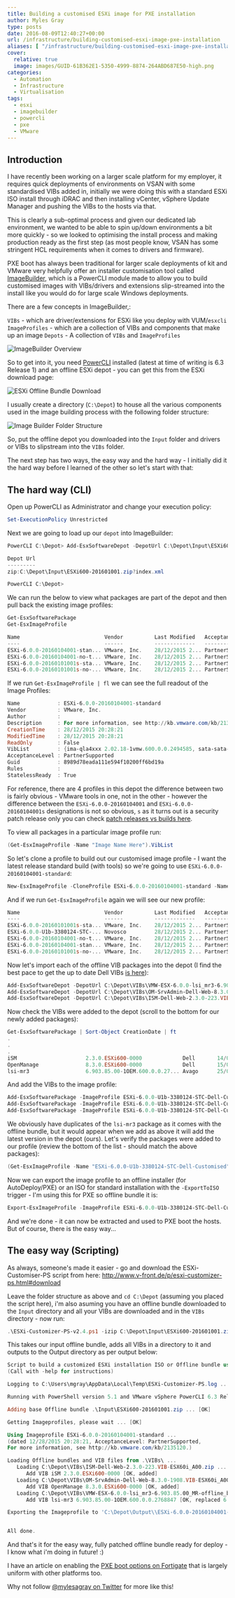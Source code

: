 ```yaml
---
title: Building a customised ESXi image for PXE installation
author: Myles Gray
type: posts
date: 2016-08-09T12:40:27+00:00
url: /infrastructure/building-customised-esxi-image-pxe-installation
aliases: [ "/infrastructure/building-customised-esxi-image-pxe-installation/amp" ]
cover:
  relative: true
  image: images/GUID-61B362E1-5350-4999-8874-264ABD687E50-high.png
categories:
  - Automation
  - Infrastructure
  - Virtualisation
tags:
  - esxi
  - imagebuilder
  - powercli
  - pxe
  - VMware
---
```


## Introduction

I have recently been working on a larger scale platform for my employer, it requires quick deployments of environments on VSAN with some standardised VIBs added in, initially we were doing this with a standard ESXi ISO install through iDRAC and then installing vCenter, vSphere Update Manager and pushing the VIBs to the hosts via that.

This is clearly a sub-optimal process and given our dedicated lab environment, we wanted to be able to spin up/down environments a bit more quickly - so we looked to optimising the install process and making production ready as the first step (as most people know, VSAN has some stringent HCL requirements when it comes to drivers and firmware).

PXE boot has always been traditional for larger scale deployments of kit and VMware very helpfully offer an installer customisation tool called [ImageBuilder][1], which is a PowerCLI module made to allow you to build customised images with VIBs/drivers and extensions slip-streamed into the install like you would do for large scale Windows deployments.

There are a few concepts in ImageBuilder,:

`VIBs` - which are driver/extensions for ESXi like you deploy with VUM/`esxcli` `ImageProfiles` - which are a collection of VIBs and components that make up an image `Depots` - A collection of `VIBs` and `ImageProfiles`

![ImageBuilder Overview][2]

So to get into it, you need [PowerCLI][3] installed (latest at time of writing is 6.3 Release 1) and an offline ESXi depot - you can get this from the ESXi download page:

![ESXi Offline Bundle Download][4]

I usually create a directory (`C:\Depot`) to house all the various components used in the image building process with the following folder structure:

![Image Builder Folder Structure][5]

So, put the offline depot you downloaded into the `Input` folder and drivers or VIBs to slipstream into the `VIBs` folder.

The next step has two ways, the easy way and the hard way - I initially did it the hard way before I learned of the other so let's start with that:

## The hard way (CLI)

Open up PowerCLI as Administrator and change your execution policy:

```powershell
Set-ExecutionPolicy Unrestricted
```

Next we are going to load up our `depot` into ImageBuilder:

```powershell
PowerCLI C:\Depot> Add-EsxSoftwareDepot -DepotUrl C:\Depot\Input\ESXi600-201601001.zip

Depot Url
---------
zip:C:\Depot\Input\ESXi600-201601001.zip?index.xml

PowerCLI C:\Depot>
```

We can run the below to view what packages are part of the depot and then pull back the existing image profiles:

```powershell
Get-EsxSoftwarePackage
Get-EsxImageProfile

Name                           Vendor          Last Modified   Acceptance Level
----                           ------          -------------   ----------------
ESXi-6.0.0-20160104001-stan... VMware, Inc.    28/12/2015 2... PartnerSupported
ESXi-6.0.0-20160104001-no-t... VMware, Inc.    28/12/2015 2... PartnerSupported
ESXi-6.0.0-20160101001s-sta... VMware, Inc.    28/12/2015 2... PartnerSupported
ESXi-6.0.0-20160101001s-no-... VMware, Inc.    28/12/2015 2... PartnerSupported
```

If we run `Get-EsxImageProfile | fl` we can see the full readout of the Image Profiles:

```powershell
Name            : ESXi-6.0.0-20160104001-standard
Vendor          : VMware, Inc.
Author          :
Description     : For more information, see http://kb.vmware.com/kb/2135120.
CreationTime    : 28/12/2015 20:28:21
ModifiedTime    : 28/12/2015 20:28:21
ReadOnly        : False
VibList         : {ima-qla4xxx 2.02.18-1vmw.600.0.0.2494585, sata-sata-sil 2.3-4vmw.600.0.0.2494585, lpfc 10.2.309.8-2vmw.600.0.0.2494585, lsi-mr3 6.605.08.00-7vmw.600.1.17.3029758...}
AcceptanceLevel : PartnerSupported
Guid            : 8989d78eada111e594f10200ff6bd19a
Rules           :
StatelessReady  : True
```

For reference, there are 4 profiles in this depot the difference between two is fairly obvious - VMware tools in one, not in the other - however the difference between the `ESXi-6.0.0-20160104001` and `ESXi-6.0.0-20160104001s` designations is not so obvious, `s` as it turns out is a security patch release only you can check [patch releases vs builds here][6].

To view all packages in a particular image profile run:

```powershell
(Get-EsxImageProfile -Name "Image Name Here").VibList
```

So let's clone a profile to build out our customised image profile - I want the latest release standard build (with tools) so we're going to use `ESXi-6.0.0-20160104001-standard`:

```powershell
New-EsxImageProfile -CloneProfile ESXi-6.0.0-20160104001-standard -Name "ESXi-6.0.0-U1b-3380124-STC-Dell-Customised" -Vendor Your_Vendor_Name
```

And if we run `Get-EsxImageProfile` again we will see our new profile:

```powershell
Name                           Vendor          Last Modified   Acceptance Level
----                           ------          -------------   ----------------
ESXi-6.0.0-20160101001s-sta... VMware, Inc.    28/12/2015 2... PartnerSupported
ESXi-6.0.0-U1b-3380124-STC-... Novosco         28/12/2015 2... PartnerSupported
ESXi-6.0.0-20160104001-no-t... VMware, Inc.    28/12/2015 2... PartnerSupported
ESXi-6.0.0-20160104001-stan... VMware, Inc.    28/12/2015 2... PartnerSupported
ESXi-6.0.0-20160101001s-no-... VMware, Inc.    28/12/2015 2... PartnerSupported
```

Now let's import each of the offline VIB packages into the depot (I find the best pace to get the up to date Dell VIBs [is here][7]):

```powershell
Add-EsxSoftwareDepot -DepotUrl C:\Depot\VIBs\VMW-ESX-6.0.0-lsi_mr3-6.903.85.00_MR-offline_bundle-3818071.zip
Add-EsxSoftwareDepot -DepotUrl C:\Depot\VIBs\OM-SrvAdmin-Dell-Web-8.3.0-1908.VIB-ESX60i_A00.zip
Add-EsxSoftwareDepot -DepotUrl C:\Depot\VIBs\ISM-Dell-Web-2.3.0-223.VIB-ESX60i_A00.zip
```

Now check the VIBs were added to the depot (scroll to the bottom for our newly added packages):

```powershell
Get-EsxSoftwarePackage | Sort-Object CreationDate | ft
.
.
.
iSM                      2.3.0.ESXi600-0000             Dell       14/02/2016 18...
OpenManage               8.3.0.ESXi600-0000             Dell       15/02/2016 06...
lsi-mr3                  6.903.85.00-1OEM.600.0.0.27... Avago      25/04/2016 16...
```

And add the VIBs to the image profile:

```powershell
Add-EsxSoftwarePackage -ImageProfile ESXi-6.0.0-U1b-3380124-STC-Dell-Customised -SoftwarePackage iSM
Add-EsxSoftwarePackage -ImageProfile ESXi-6.0.0-U1b-3380124-STC-Dell-Customised -SoftwarePackage OpenManage
Add-EsxSoftwarePackage -ImageProfile ESXi-6.0.0-U1b-3380124-STC-Dell-Customised -SoftwarePackage lsi-mr3
```

We obviously have duplicates of the `lsi-mr3` package as it comes with the offline bundle, but it would appear when we add as above it will add the latest version in the depot (ours). Let's verify the packages were added to our profile (review the bottom of the list - should match the above packages):

```powershell
(Get-EsxImageProfile -Name "ESXi-6.0.0-U1b-3380124-STC-Dell-Customised").VibList | Sort-Object CreationDate
```

Now we can export the image profile to an offline installer (for AutoDeploy/PXE) or an ISO for standard installation with the `-ExportToISO` trigger - I'm using this for PXE so offline bundle it is:

```powershell
Export-EsxImageProfile -ImageProfile ESXi-6.0.0-U1b-3380124-STC-Dell-Customised -ExportToBundle -FilePath C:\Depot\Output\ESXi-6.0.0-U1b-3380124-STC-Dell-Customised.zip
```

And we're done - it can now be extracted and used to PXE boot the hosts. But of course, there is the easy way...

## The easy way (Scripting)

As always, someone's made it easier - go and download the ESXi-Customiser-PS script from here: <http://www.v-front.de/p/esxi-customizer-ps.html#download>

Leave the folder structure as above and `cd C:\Depot` (assuming you placed the script here), i'm also asuming you have an offline bundle downloaded to the `Input` directory and all your VIBs are downloaded and in the `VIBs` directory - now run:

```powershell
.\ESXi-Customizer-PS-v2.4.ps1 -izip C:\Depot\Input\ESXi600-201601001.zip -pkgDir C:\Depot\VIBs\ -ozip  C:\Depot\Output\
```

This takes our input offline bundle, adds all VIBs in a directory to it and outputs to the Output directory as per output below:

```powershell
Script to build a customized ESXi installation ISO or Offline bundle using the VMware PowerCLI ImageBuilder snapin
(Call with -help for instructions)

Logging to C:\Users\mgray\AppData\Local\Temp\ESXi-Customizer-PS.log ...

Running with PowerShell version 5.1 and VMware vSphere PowerCLI 6.3 Release 1 build 3737840

Adding base Offline bundle .\Input\ESXi600-201601001.zip ... [OK]

Getting Imageprofiles, please wait ... [OK]

Using Imageprofile ESXi-6.0.0-20160104001-standard ...
(dated 12/28/2015 20:28:21, AcceptanceLevel: PartnerSupported,
For more information, see http://kb.vmware.com/kb/2135120.)

Loading Offline bundles and VIB files from .\VIBs\ ...
   Loading C:\Depot\VIBs\ISM-Dell-Web-2.3.0-223.VIB-ESX60i_A00.zip ... [OK]
      Add VIB iSM 2.3.0.ESXi600-0000 [OK, added]
   Loading C:\Depot\VIBs\OM-SrvAdmin-Dell-Web-8.3.0-1908.VIB-ESX60i_A00.zip ... [OK]
      Add VIB OpenManage 8.3.0.ESXi600-0000 [OK, added]
   Loading C:\Depot\VIBs\VMW-ESX-6.0.0-lsi_mr3-6.903.85.00_MR-offline_bundle-3818071.zip ... [OK]
      Add VIB lsi-mr3 6.903.85.00-1OEM.600.0.0.2768847 [OK, replaced 6.605.08.00-7vmw.600.1.17.3029758]

Exporting the Imageprofile to 'C:\Depot\Output\\ESXi-6.0.0-20160104001-standard-customized.zip'. Please be patient ...


All done.
```

And that's it for the easy way, fully patched offline bundle ready for deploy - I know what i'm doing in future! :)

I have an article on enabling the [PXE boot options on Fortigate][8] that is largely uniform with other platforms too.

Why not follow [@mylesagray on Twitter][9] for more like this!

 [1]: https://pubs.vmware.com/vsphere-60/index.jsp#com.vmware.vsphere.install.doc/GUID-C84C5113-3111-4A27-9096-D61EED29EF45.html
 [2]: images/GUID-61B362E1-5350-4999-8874-264ABD687E50-high.png
 [3]: https://www.vmware.com/support/developer/PowerCLI/
 [4]: images/Image-2.png
 [5]: images/Image-3.png
 [6]: https://esxi-patches.v-front.de/ESXi-6.0.0.html
 [7]: http://poweredgec.com/latest_poweredge-13g.html
 [8]: /infrastructure/enabling-pxe-boot-options-fortigate-dhcp/
 [9]: https://twitter.com/mylesagray
